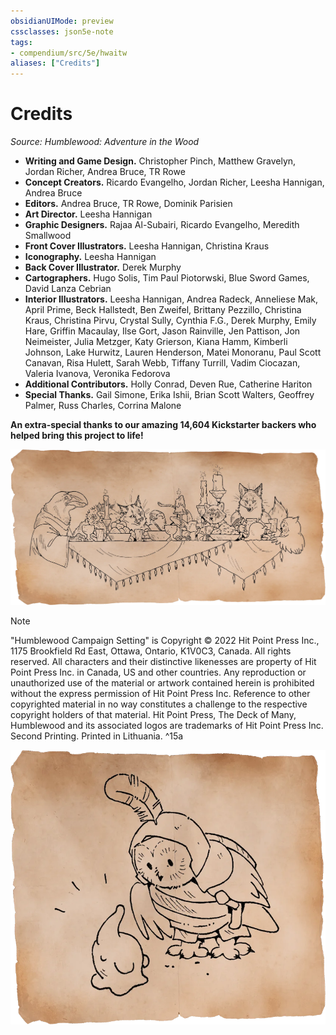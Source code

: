 ```yaml
---
obsidianUIMode: preview
cssclasses: json5e-note
tags:
- compendium/src/5e/hwaitw
aliases: ["Credits"]
---
```

# Credits
*Source: Humblewood: Adventure in the Wood* 

- **Writing and Game Design.** Christopher Pinch, Matthew Gravelyn, Jordan Richer, Andrea Bruce, TR Rowe  
- **Concept Creators.** Ricardo Evangelho, Jordan Richer, Leesha Hannigan, Andrea Bruce  
- **Editors.** Andrea Bruce, TR Rowe, Dominik Parisien  
- **Art Director.** Leesha Hannigan  
- **Graphic Designers.** Rajaa Al-Subairi, Ricardo Evangelho, Meredith Smallwood  
- **Front Cover Illustrators.** Leesha Hannigan, Christina Kraus  
- **Iconography.** Leesha Hannigan  
- **Back Cover Illustrator.** Derek Murphy  
- **Cartographers.** Hugo Solis, Tim Paul Piotorwski, Blue Sword Games, David Lanza Cebrian  
- **Interior Illustrators.** Leesha Hannigan, Andrea Radeck, Anneliese Mak, April Prime, Beck Hallstedt, Ben Zweifel, Brittany Pezzillo, Christina Kraus, Christina Pirvu, Crystal Sully, Cynthia F.G., Derek Murphy, Emily Hare, Griffin Macaulay, Ilse Gort, Jason Rainville, Jen Pattison, Jon Neimeister, Julia Metzger, Katy Grierson, Kiana Hamm, Kimberli Johnson, Lake Hurwitz, Lauren Henderson, Matei Monoranu, Paul Scott Canavan, Risa Hulett, Sarah Webb, Tiffany Turrill, Vadim Ciocazan, Valeria Ivanova, Veronika Fedorova  
- **Additional Contributors.** Holly Conrad, Deven Rue, Catherine Hariton  
- **Special Thanks.** Gail Simone, Erika Ishii, Brian Scott Walters, Geoffrey Palmer, Russ Charles, Corrina Malone  

**An extra-special thanks to our amazing 14,604 Kickstarter backers who helped bring this project to life!**

![](https://raw.githubusercontent.com/5etools-mirror-3/5etools-img/main/adventure/HWAitW/credits.webp#center)

> [!note] 
> 
> "Humblewood Campaign Setting" is Copyright © 2022 Hit Point Press Inc., 1175 Brookfield Rd East, Ottawa, Ontario, K1V0C3, Canada. All rights reserved. All characters and their distinctive likenesses are property of Hit Point Press Inc. in Canada, US and other countries. Any reproduction or unauthorized use of the material or artwork contained herein is prohibited without the express permission of Hit Point Press Inc. Reference to other copyrighted material in no way constitutes a challenge to the respective copyright holders of that material. Hit Point Press, The Deck of Many, Humblewood and its associated logos are trademarks of Hit Point Press Inc. Second Printing. Printed in Lithuania.
^15a

![](https://raw.githubusercontent.com/5etools-mirror-3/5etools-img/main/adventure/HWAitW/credits1.webp#center)